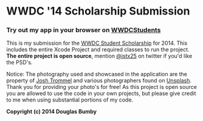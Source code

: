 WWDC '14 Scholarship Submission
=======================

### Try out my app in your browser on [WWDCStudents](http://www.wwdcstudents.co/douglasbumby)

This is my submission for the <a href="https://developer.apple.com/wwdc/students/">WWDC Student Scholarship</a> for 2014. This includes the entire Xcode Project and required classes to run the project. <b>The entire project is open source</b>, mention <a href="http://www.twitter.com/istx25">@istx25</a> on twitter if you'd like the PSD's.

Notice: The photography used and showcased in the application are the property of <a href="http://github.com/trommel">Josh Trommel</a> and various photographers found on <a href="http://unsplash.com">Unsplash</a>. Thank you for providing your photo's for free! As this project is open source you are allowed to use the code in your own projects, but please give credit to me when using substantial portions of my code.

<b>Copyright (c) 2014 Douglas Bumby</b>


